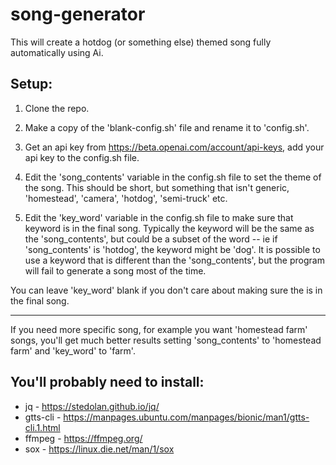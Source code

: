 # song-generator

This will create a hotdog (or something else) themed song fully automatically using Ai.

## Setup:

1. Clone the repo.

2. Make a copy of the 'blank-config.sh' file and rename it to 'config.sh'.

3. Get an api key from https://beta.openai.com/account/api-keys, add your api key to the config.sh file.

4. Edit the 'song_contents' variable in the config.sh file to set the theme of the song. This should be short, but something that isn't generic, 'homestead', 'camera', 'hotdog', 'semi-truck' etc. 

5. Edit the 'key_word' variable in the config.sh file to make sure that keyword is in the final song. Typically the keyword will be the same as the 'song_contents', but could be a subset of the word -- ie if 'song_contents' is 'hotdog', the keyword might be 'dog'. It is possible to use a keyword that is different than the 'song_contents', but the program will fail to generate a song most of the time. 

You can leave 'key_word' blank if you don't care about making sure the is in the final song.

---

If you need more specific song, for example you want 'homestead farm' songs, you'll get much better results setting 'song_contents' to 'homestead farm' and 'key_word' to 'farm'.


## You'll probably need to install:
* jq - https://stedolan.github.io/jq/
* gtts-cli - https://manpages.ubuntu.com/manpages/bionic/man1/gtts-cli.1.html 
* ffmpeg - https://ffmpeg.org/ 
* sox - https://linux.die.net/man/1/sox

